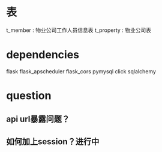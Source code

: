 # 表
t_member : 物业公司工作人员信息表
t_property : 物业公司表


# dependencies
flask
flask_apscheduler
flask_cors
pymysql
click
sqlalchemy

# question
## api url暴露问题？
## 如何加上session？进行中